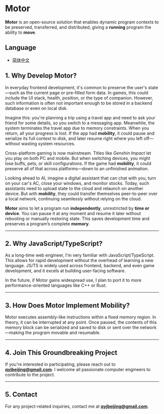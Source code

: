 # Motor

**Motor** is an open-source solution that enables dynamic program contexts to be preserved, transferred, and distributed, giving a **running** program the ability to **move**.

## Language

- [简体中文](doc/README_zh_CN.md)

## 1. Why Develop Motor?

In everyday frontend development, it's common to preserve the user's state—such as the current page or pre-filled form data. In games, this could include the UI stack, health, position, or the type of companion. However, such information is often not important enough to be stored in a backend database or even on local disk.

Imagine this: you're planning a trip using a travel app and need to ask your friend for some details, so you switch to a messaging app. Meanwhile, the system terminates the travel app due to memory constraints. When you return, all your progress is lost. If the app had **mobility**, it could pause and serialize its full context to disk, and later resume right where you left off—without wasting system resources.

Cross-platform gaming is now mainstream. Titles like *Genshin Impact* let you play on both PC and mobile. But when switching devices, you might lose buffs, pets, or skill configurations. If the game had **mobility**, it could preserve all of that across platforms—down to an unfinished animation.

Looking ahead to AI, imagine a digital assistant that can chat with you, turn on your car's AC, close your windows, and monitor stocks. Today, such assistants need to upload state to the cloud and relaunch on another device. But with **mobility**, they could transfer themselves peer-to-peer over a local network, continuing seamlessly without relying on the cloud.

**Motor** aims to let a program run **independently**, unrestricted by **time or device**. You can pause it at any moment and resume it later without rebooting or manually restoring state. This saves development time and preserves a program’s complete **memory**.

---

## 2. Why JavaScript/TypeScript?

As a long-time web engineer, I'm very familiar with JavaScript/TypeScript. This allows for rapid development without the overhead of learning a new language. JS/TS is widely used across frontend, backend, and even game development, and it excels at building user-facing software.

In the future, if Motor gains widespread use, I plan to port it to more performance-oriented languages like C++ or Rust.

---

## 3. How Does Motor Implement Mobility?

Motor executes assembly-like instructions within a fixed memory region. In theory, it can be interrupted at any point. Once paused, the contents of this memory block can be serialized and saved to disk or sent over the network—making the program movable and resumable.

---

## 4. Join This Groundbreaking Project

If you're interested in participating, please reach out to **qyjbeijing@gmail.com**. I welcome all passionate computer engineers to contribute to the project.

---

## 5. Contact

For any project-related inquiries, contact me at **qyjbeijing@gmail.com**.
